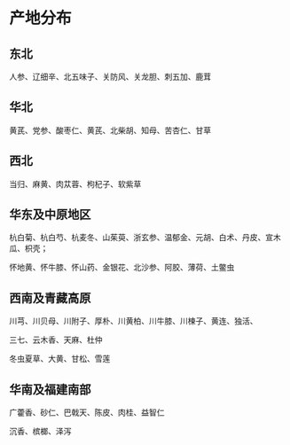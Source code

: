 # 产地分布

## 东北

人参、辽细辛、北五味子、关防风、关龙胆、刺五加、鹿茸

## 华北

黄芪、党参、酸枣仁、黄芪、北柴胡、知母、苦杏仁、甘草

## 西北

当归、麻黄、肉苁蓉、枸杞子、软紫草

## 华东及中原地区

杭白菊、杭白芍、杭麦冬、山茱萸、浙玄参、温郁金、元胡、白术、丹皮、宣木瓜、枳壳；

怀地黄、怀牛膝、怀山药、金银花、北沙参、阿胶、薄荷、土鳖虫

## 西南及青藏高原

川芎、川贝母、川附子、厚朴、川黄柏、川牛膝、川楝子、黄连、独活、

三七、云木香、天麻、杜仲

冬虫夏草、大黄、甘松、雪莲

## 华南及福建南部

广藿香、砂仁、巴戟天、陈皮、肉桂、益智仁

沉香、槟榔、泽泻
